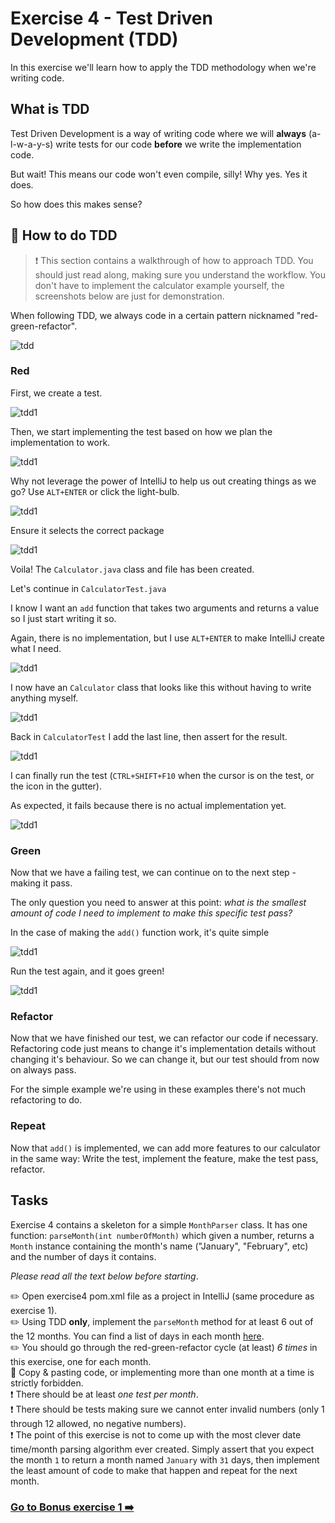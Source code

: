 # Exercise 4 - Test Driven Development (TDD)

In this exercise we'll learn how to apply the TDD methodology when we're writing code.  

## What is TDD

Test Driven Development is a way of writing code where we will **always** (a-l-w-a-y-s) write tests for our code
**before** we write the implementation code.

But wait! This means our code won't even compile, silly! Why yes. Yes it does.

So how does this makes sense?

## :book: How to do TDD

> :exclamation: This section contains a walkthrough of how to approach TDD. You should just read along, making sure you understand the workflow. You don't have to implement the calculator example yourself, the screenshots below are just for demonstration.

When following TDD, we always code in a certain pattern nicknamed "red-green-refactor".

![tdd](http://www.agilenutshell.com/assets/test-driven-development/tdd-circle-of-life.png)

### Red

First, we create a test.

![tdd1](../images/tdd1.PNG)

Then, we start implementing the test based on how we plan the implementation to work.

![tdd1](../images/tdd2.PNG)

Why not leverage the power of IntelliJ to help us out creating things as we go? Use `ALT+ENTER` or click the light-bulb.

![tdd1](../images/tdd3.png)

Ensure it selects the correct package

![tdd1](../images/tdd4.png)

Voila! The `Calculator.java` class and file has been created.

Let's continue in ``CalculatorTest.java``

I know I want an ``add`` function that takes two arguments and returns a value so I just start writing it so.

Again, there is no implementation, but I use ``ALT+ENTER`` to make IntelliJ create what I need.

![tdd1](../images/tdd5.png)

I now have an ``Calculator`` class that looks like this without having to write anything myself.

![tdd1](../images/tdd6.PNG)

Back in ``CalculatorTest`` I add the last line, then assert for the result.

![tdd1](../images/tdd7.PNG)

I can finally run the test (``CTRL+SHIFT+F10`` when the cursor is on the test, or the icon in the gutter).

As expected, it fails because there is no actual implementation yet.

![tdd1](../images/tdd8.PNG)

### Green

Now that we have a failing test, we can continue on to the next step - making it pass.

The only question you need to answer at this point: _what is the smallest amount of code I need to implement to make
this specific test pass?_

In the case of making the ``add()`` function work, it's quite simple

![tdd1](../images/tdd9.PNG)

Run the test again, and it goes green!

![tdd1](../images/tdd10.PNG)

### Refactor

Now that we have finished our test, we can refactor our code if necessary. Refactoring code just means to change
it's implementation details without changing it's behaviour. So we can change it, but our test should from now on always pass.

For the simple example we're using in these examples there's not much refactoring to do.

### Repeat

Now that ``add()`` is implemented, we can add more features to our calculator in the same way:
Write the test, implement the feature, make the test pass, refactor.

## Tasks

Exercise 4 contains a skeleton for a simple ``MonthParser`` class. It has one function: `parseMonth(int numberOfMonth)`
which given a number, returns a ``Month`` instance containing the month's name ("January", "February", etc) and the number of days
it contains.

_Please read all the text below before starting_.

:pencil2: Open exercise4 pom.xml file as a project in IntelliJ (same procedure as exercise 1).  
:pencil2: Using TDD **only**, implement the ``parseMonth`` method for at least 6 out of the 12 months. You can find a list of days in each month [here](http://www.howmanydaysin.com/).  
:pencil2: You should go through the red-green-refactor cycle (at least) _6 times_ in this exercise, one for each month.  
:poop: Copy & pasting code, or implementing more than one month at a time is strictly forbidden.  
:exclamation: There should be at least _one test per month_.  
:exclamation: There should be tests making sure we cannot enter invalid numbers (only 1 through 12 allowed, no negative numbers).  
:exclamation: The point of this exercise is not to come up with the most clever date time/month parsing algorithm ever created. Simply assert that you expect the month `1` to return a month named `January` with `31` days, then implement the least amount of code to make that happen and repeat for the next month.

### [Go to Bonus exercise 1 :arrow_right:](../exercise-5/README.md)
